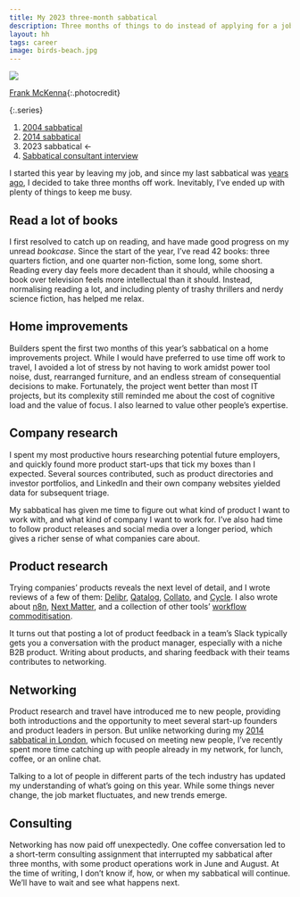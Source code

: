 ```yaml
---
title: My 2023 three-month sabbatical
description: Three months of things to do instead of applying for a job
layout: hh
tags: career
image: birds-beach.jpg
---
```


![](birds-beach.jpg)

[Frank McKenna](https://unsplash.com/photos/OD9EOzfSOh0){:.photocredit}

{:.series}
1. [2004 sabbatical](sabbatical-2004)
2. [2014 sabbatical](sabbatical-2014)
3. 2023 sabbatical ←
4. [Sabbatical consultant interview](lyndall-farley)


I started this year by leaving my job, and since my last sabbatical was
[years ago](sabbatical-2014), I decided to take three months off work.
Inevitably, I’ve ended up with plenty of things to keep me busy.

## Read a lot of books

I first resolved to catch up on reading, and have made good progress on my unread _bookcase_.
Since the start of the year, I’ve read 42 books: three quarters fiction, and one quarter non-fiction, some long, some short.
Reading every day feels more decadent than it should,
while choosing a book over television feels more intellectual than it should.
Instead, normalising reading a lot, and including plenty of trashy thrillers and nerdy science fiction, has helped me relax.

## Home improvements

Builders spent the first two months of this year’s sabbatical on a home improvements project.
While I would have preferred to use time off work to travel, I avoided a lot of stress by not having to work amidst power tool noise, dust, rearranged furniture, and an endless stream of consequential decisions to make.
Fortunately, the project went better than most IT projects, 
but its complexity still reminded me about the cost of cognitive load and the value of focus.
I also learned to value other people’s expertise.

## Company research

I spent my most productive hours researching potential future employers,
and quickly found more product start-ups that tick my boxes than I expected.
Several sources contributed, such as product directories and investor portfolios,
and LinkedIn and their own company websites yielded data for subsequent triage.

My sabbatical has given me time to figure out what kind of product I want to work with, and what kind of company I want to work for.
I’ve also had time to follow  product releases and social media over a longer period, which gives a richer sense of what companies care about.

## Product research

Trying companies’ products reveals the next level of detail, and I wrote reviews of a few of them:
[Delibr](delibr-views), [Qatalog](qatalog-review), 
[Collato](collato-review), and [Cycle](cycle-review).
I also wrote about [n8n](literate-workflow-programming),
[Next Matter](collaboration-commoditisation),
and a collection of other tools’ [workflow commoditisation](workflow-commoditisation).

It turns out that posting a lot of product feedback in a team’s Slack typically gets you a conversation with the product manager, especially with a niche B2B product.
Writing about products, and sharing feedback with their teams contributes to networking.

## Networking

Product research and travel have introduced me to new people, providing both introductions and the opportunity to meet several start-up founders and product leaders in person.
But unlike networking during my [2014 sabbatical in London](sabbatical-2014), which focused on meeting new people,
I’ve recently spent more time catching up with people already in my network, for lunch, coffee, or an online chat.

Talking to a lot of people in different parts of the tech industry has updated my understanding of what’s going on this year.
While some things never change, the job market fluctuates, and new trends emerge.

## Consulting

Networking has now paid off unexpectedly.
One coffee conversation led to a short-term consulting assignment that interrupted my sabbatical after three months, with some product operations work in June and August.
At the time of writing, I don’t know if, how, or when my sabbatical will continue.
We’ll have to wait and see what happens next.
